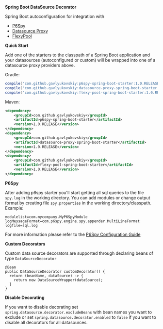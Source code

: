 **Spring Boot DataSource Decorator**

Spring Boot autoconfiguration for integration with 
* [P6Spy](https://github.com/p6spy/p6spy)
* [Datasource Proxy](https://github.com/ttddyy/datasource-proxy)
* [FlexyPool](https://github.com/vladmihalcea/flexy-pool)

**Quick Start**

Add one of the starters to the classpath of a Spring Boot application and your datasources (autoconfigured or custom) will be wrapped into one of a datasource proxy providers above.

Gradle:
```groovy
compile('com.github.gavlyukovskiy:p6spy-spring-boot-starter:1.0.RELEASE')
compile('com.github.gavlyukovskiy:datasource-proxy-spring-boot-starter:1.0.RELEASE')
compile('com.github.gavlyukovskiy:flexy-pool-spring-boot-starter:1.0.RELEASE')
```

Maven:
```xml
<dependency>
    <groupId>com.github.gavlyukovskiy</groupId>
    <artifactId>p6spy-spring-boot-starter</artifactId>
    <version>1.0.RELEASE</version>
</dependency>
<dependency>
    <groupId>com.github.gavlyukovskiy</groupId>
    <artifactId>datasource-proxy-spring-boot-starter</artifactId>
    <version>1.0.RELEASE</version>
</dependency>
<dependency>
    <groupId>com.github.gavlyukovskiy</groupId>
    <artifactId>flexy-pool-spring-boot-starter</artifactId>
    <version>1.0.RELEASE</version>
</dependency>
```

**P6Spy**

After adding p6spy starter you'll start getting all sql queries to the file `spy.log` in the working directory.
You can add modules or change output format by creating file `spy.properties` in the working directory/classpath. Example:
```properties
modulelist=com.mycompany.MyP6SpyModule
logMessageFormat=com.p6spy.engine.spy.appender.MultiLineFormat
logfile=sql.log
```
For more information please refer to the [P6Spy Configuration Guide](http://p6spy.readthedocs.io/en/latest/configandusage.html)   

**Custom Decorators**

Custom data source decorators are supported through declaring beans of type `DataSourceDecorator`
```
@Bean
public DataSourceDecorator customDecorator() {
  return (beanName, dataSource) -> {
    return new DataSourceWrapper(dataSource);
  }
}
```

**Disable Decorating**

If you want to disable decorating set `spring.datasource.decorator.excludeBeans` with bean names you want to exclude or set `spring.datasource.decorator.enabled` to `false` if you want to disable all decorators for all datasources.
